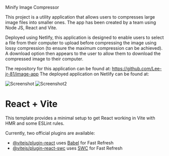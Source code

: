 Minify Image Compressor

This project is a utility application that allows users to compresses large image files into smaller ones.
The app has been created by a team using Node JS, React and Vite.

Deployed using Netlify, this application is designed to enable users to select a file from their computer to upload before compressing the image using lossy compression (to ensure the maximum compression can be achieved). A download option then appears to the user to allow them to download the compressed image to their computer.

The repository for this application can be found at: https://github.com/Lee-jr-81/image-app
The deployed application on Netlify can be found at:

![Screenshot](https://github.com/Lee-jr-81/image-app/assets/139075699/4433bfbb-220d-48bd-935f-1840e6e8d3bc)
![Screenshot2](https://github.com/Lee-jr-81/image-app/assets/139075699/ba02a720-963f-4212-82a3-dc19a91a9f52)





# React + Vite

This template provides a minimal setup to get React working in Vite with HMR and some ESLint rules.

Currently, two official plugins are available:

- [@vitejs/plugin-react](https://github.com/vitejs/vite-plugin-react/blob/main/packages/plugin-react/README.md) uses [Babel](https://babeljs.io/) for Fast Refresh
- [@vitejs/plugin-react-swc](https://github.com/vitejs/vite-plugin-react-swc) uses [SWC](https://swc.rs/) for Fast Refresh

